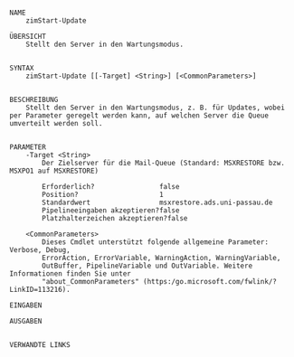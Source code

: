 ﻿```

NAME
    zimStart-Update
    
ÜBERSICHT
    Stellt den Server in den Wartungsmodus.
    
    
SYNTAX
    zimStart-Update [[-Target] <String>] [<CommonParameters>]
    
    
BESCHREIBUNG
    Stellt den Server in den Wartungsmodus, z. B. für Updates, wobei per Parameter geregelt werden kann, auf welchen Server die Queue umverteilt werden soll.
    

PARAMETER
    -Target <String>
        Der Zielserver für die Mail-Queue (Standard: MSXRESTORE bzw. MSXPO1 auf MSXRESTORE)
        
        Erforderlich?                false
        Position?                    1
        Standardwert                 msxrestore.ads.uni-passau.de
        Pipelineeingaben akzeptieren?false
        Platzhalterzeichen akzeptieren?false
        
    <CommonParameters>
        Dieses Cmdlet unterstützt folgende allgemeine Parameter: Verbose, Debug,
        ErrorAction, ErrorVariable, WarningAction, WarningVariable,
        OutBuffer, PipelineVariable und OutVariable. Weitere Informationen finden Sie unter 
        "about_CommonParameters" (https:/go.microsoft.com/fwlink/?LinkID=113216). 
    
EINGABEN
    
AUSGABEN
    
    
VERWANDTE LINKS



```

